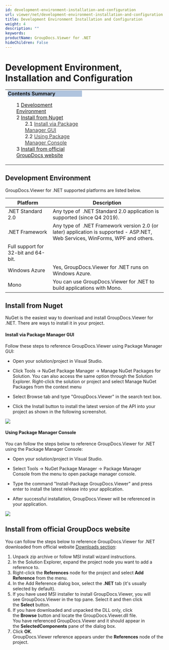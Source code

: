 ```yaml
---
id: development-environment-installation-and-configuration
url: viewer/net/development-environment-installation-and-configuration
title: Development Environment Installation and Configuration
weight: 4
description: ""
keywords: 
productName: GroupDocs.Viewer for .NET
hideChildren: False
---
```

# Development Environment, Installation and Configuration

<table class="sectionMacro" border="0" cellpadding="5" cellspacing="0" width="100%"><tbody><tr><td valign="top" width="50%"><div class="panel" style="border-top-width: 1px; border-right-width: 1px; border-bottom-width: 1px; border-left-width: 1px;"><div class="panelHeader" style="border-bottom-width: 1px; background-color: rgb(176, 196, 222);"><b>Contents Summary</b></div><div class="panelContent"><style type="text/css">div.rbtoc1590388473875 { padding-top: 0px; padding-right: 0px; padding-bottom: 0px; padding-left: 0px; }div.rbtoc1590388473875 ul { list-style-type: none; list-style-image: none; margin-left: 0px; }div.rbtoc1590388473875 li { margin-left: 0px; padding-left: 0px; }</style><div class="toc rbtoc1590388473875"><ul class="toc-indentation"><li><span class="TOCOutline">1</span> <a href="#DevelopmentEnvironment,InstallationandConfiguration-DevelopmentEnvironment">Development Environment</a></li><li><span class="TOCOutline">2</span> <a href="#DevelopmentEnvironment,InstallationandConfiguration-InstallfromNuget"><span>Install from Nuget</span></a><ul class="toc-indentation"><li><span class="TOCOutline">2.1</span> <a href="#DevelopmentEnvironment,InstallationandConfiguration-InstallviaPackageManagerGUI"><span style="color: rgb(67, 67, 67);">Install via Package Manager GUI</span></a></li><li><span class="TOCOutline">2.2</span> <a href="#DevelopmentEnvironment,InstallationandConfiguration-UsingPackageManagerConsole"><span style="color: rgb(67, 67, 67);">Using Package Manager Console</span></a></li></ul></li><li><span class="TOCOutline">3</span> <a href="#DevelopmentEnvironment,InstallationandConfiguration-InstallfromofficialGroupDocswebsite"><span>Install from official GroupDocs website</span></a></li></ul></div></div></div></td><td valign="top">&nbsp;</td></tr></tbody></table>

## Development Environment

GroupDocs.Viewer for .NET supported platforms are listed below.

| Platform | Description |
| --- | --- |
| .NET Standard 2.0 | Any type of  .NET Standard 2.0 application is supported (since Q4 2019). |
| .NET Framework | Any type of  .NET Framework version 2.0 (or later) application is supported - ASP.NET, Web Services, WinForms, WPF and others.  
Full support for 32-bit and 64-bit. |
| Windows Azure | Yes, GroupDocs.Viewer for .NET runs on Windows Azure. |
| Mono | You can use GroupDocs.Viewer for .NET to build applications with Mono. |

## Install from Nuget

NuGet is the easiest way to download and install GroupDocs.Viewer for .NET. There are ways to install it in your project.

#### Install via Package Manager GUI

Follow these steps to reference GroupDocs.Viewer using Package Manager GUI:

*   Open your solution/project in Visual Studio.
    
*   Click Tools -> NuGet Package Manager -> Manage NuGet Packages for Solution. You can also access the same option through the Solution Explorer. Right-click the solution or project and select Manage NuGet Packages from the context menu
    
*   Select Browse tab and type "GroupDocs.Viewer" in the search text box.
    
*   Click the Install button to install the latest version of the API into your project as shown in the following screenshot.  
      
    

![](viewer-net/images/development-environment-installation-and-configuration.png)

#### Using Package Manager Console

You can follow the steps below to reference GroupDocs.Viewer for .NET using the Package Manager Console:

*   Open your solution/project in Visual Studio.
    
*   Select Tools -> NuGet Package Manager -> Package Manager Console from the menu to open package manager console.
    
*   Type the command "Install-Package GroupDocs.Viewer" and press enter to install the latest release into your application.
    
*   After successful installation, GroupDocs.Viewer will be referenced in your application.  
      
![](viewer-net/images/development-environment-installation-and-configuration_1.png)
    

  

## Install from official GroupDocs website

You can follow the steps below to reference GroupDocs.Viewer for .NET downloaded from official website [Downloads section](https://downloads.groupdocs.com/viewer/net):

1.  Unpack zip archive or follow MSI install wizard instructions.
2.  In the Solution Explorer, expand the project node you want to add a reference to.
3.  Right-click the **References** node for the project and select **Add Reference** from the menu.
4.  In the Add Reference dialog box, select the **.NET** tab (it's usually selected by default).
5.  If you have used MSI installer to install GroupDocs.Viewer, you will see GroupDocs.Viewer in the top pane. Select it and then click the **Select** button.
6.  If you have downloaded and unpacked the DLL only, click the **Browse** button and locate the GroupDocs.Viewer.dll file.   
    You have referenced GroupDocs.Viewer and it should appear in the **SelectedComponents** pane of the dialog box.
7.  Click **OK**.   
    GroupDocs.Viewer reference appears under the **References** node of the project.
